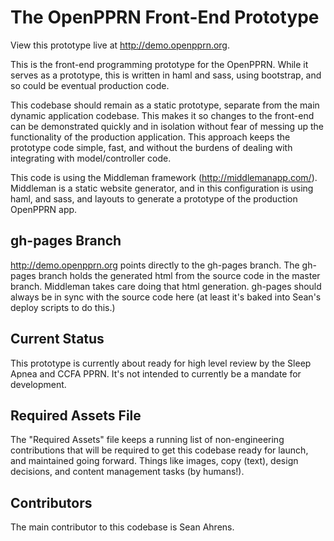The OpenPPRN Front-End Prototype
============
View this prototype live at http://demo.openpprn.org.

This is the front-end programming prototype for the OpenPPRN.
While it serves as a prototype, this is written in haml and sass, using bootstrap, and so could be eventual production code.

This codebase should remain as a static prototype, separate from the main dynamic application codebase. This makes it so changes to the front-end can be demonstrated quickly and in isolation without fear of messing up the functionality of the production application. This approach keeps the prototype code simple, fast, and without the burdens of dealing with integrating with model/controller code.

This code is using the Middleman framework (http://middlemanapp.com/). Middleman is a static website generator, and in this configuration is using haml, and sass, and layouts to generate a prototype of the production OpenPPRN app.

gh-pages Branch
---
http://demo.openpprn.org points directly to the gh-pages branch. The gh-pages branch holds the generated html from the source code in the master branch. Middleman takes care doing that html generation. gh-pages should always be in sync with the source code here (at least it's baked into Sean's deploy scripts to do this.)

Current Status
---
This prototype is currently about ready for high level review by the Sleep Apnea and CCFA PPRN. It's not intended to currently be a mandate for development.

Required Assets File
---
The "Required Assets" file keeps a running list of non-engineering contributions that will be required to get this codebase ready for launch, and maintained going forward. Things like images, copy (text), design decisions, and content management tasks (by humans!).

Contributors
---
The main contributor to this codebase is Sean Ahrens.
